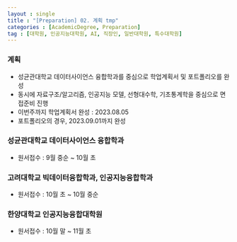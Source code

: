 ```yaml
---
layout : single
title : "[Preparation] 02. 계획 tmp"
categories : [AcademicDegree, Preparation]
tag : [대학원, 인공지능대학원, AI, 직장인, 일반대학원, 특수대학원]
---
```

### 계획
* 성균관대학교 데이터사이언스 융합학과를 중심으로 학업계획서 및 포트폴리오를 완성
* 동시에 자료구조/알고리즘, 인공지능 모델, 선형대수학, 기초통계학을 중심으로 면접준비 진행
* 이번주까지 학업계획서 완성 : 2023.08.05
* 포트폴리오의 경우, 2023.09.01까지 완성


### 성균관대학교 데이터사이언스 융합학과
* 원서접수 : 9월 중순 ~ 10월 초

### 고려대학교 빅데이터융합학과, 인공지능융합학과
* 원서접수 : 10월 초 ~ 10월 중순

### 한양대학교 인공지능융합대학원
* 원서접수 : 10월 말 ~ 11월 초

